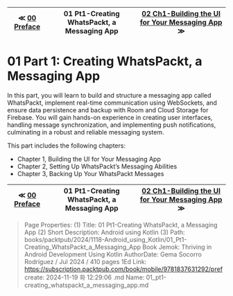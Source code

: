 
| ≪ [ 00 Preface ](/books/packtpub/2024/1118-Android_using_Kotlin/00_Preface) | 01 Pt1-Creating WhatsPackt, a Messaging App | [ 02 Ch1-Building the UI for Your Messaging App ](/books/packtpub/2024/1118-Android_using_Kotlin/02_Ch1-Building_the_UI_for_Your_Messaging_App) ≫ |
|:----:|:----:|:----:|

# 01 Part 1: Creating WhatsPackt, a Messaging App

In this part, you will learn to build and structure a messaging app called WhatsPackt, implement real-time communication using WebSockets, and ensure data persistence and backup with Room and Cloud Storage for Firebase. You will gain hands-on experience in creating user interfaces, handling message synchronization, and implementing push notifications, culminating in a robust and reliable messaging system.

This part includes the following chapters:

- Chapter 1, Building the UI for Your Messaging App
- Chapter 2, Setting Up WhatsPackt’s Messaging Abilities
- Chapter 3, Backing Up Your WhatsPackt Messages



| ≪ [ 00 Preface ](/books/packtpub/2024/1118-Android_using_Kotlin/00_Preface) | 01 Pt1-Creating WhatsPackt, a Messaging App | [ 02 Ch1-Building the UI for Your Messaging App ](/books/packtpub/2024/1118-Android_using_Kotlin/02_Ch1-Building_the_UI_for_Your_Messaging_App) ≫ |
|:----:|:----:|:----:|

> Page Properties:
> (1) Title: 01 Pt1-Creating WhatsPackt, a Messaging App
> (2) Short Description: Android using Kotlin
> (3) Path: books/packtpub/2024/1118-Android_using_Kotlin/01_Pt1-Creating_WhatsPackt_a_Messaging_App
> Book Jemok: Thriving in Android Development Using Kotlin
> AuthorDate: Gema Socorro Rodríguez / Jul 2024 / 410 pages 1Ed
> Link: https://subscription.packtpub.com/book/mobile/9781837631292/pref
> create: 2024-11-19 화 12:29:06
> .md Name: 01_pt1-creating_whatspackt_a_messaging_app.md

